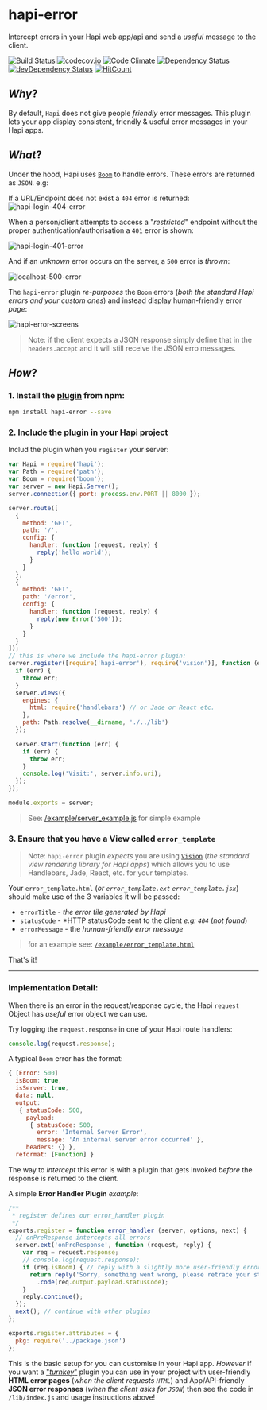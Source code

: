 # hapi-error

Intercept errors in your Hapi web app/api and send a *useful* message to the client.

[![Build Status](https://travis-ci.org/dwyl/hapi-error.svg?branch=master)](https://travis-ci.org/dwyl/hapi-error)
[![codecov.io](http://codecov.io/github/dwyl/hapi-error/coverage.svg?branch=master)](http://codecov.io/github/dwyl/hapi-error?branch=master)
[![Code Climate](https://codeclimate.com/github/dwyl/hapi-error/badges/gpa.svg)](https://codeclimate.com/github/dwyl/hapi-error)
[![Dependency Status](https://david-dm.org/dwyl/hapi-error.svg)](https://david-dm.org/dwyl/hapi-error)
[![devDependency Status](https://david-dm.org/dwyl/hapi-error/dev-status.svg)](https://david-dm.org/dwyl/hapi-error#info=devDependencies)
[![HitCount](https://hitt.herokuapp.com/dwyl/hapi-error.svg)](https://github.com/dwyl/hapi-error)


## *Why*?

By default, `Hapi` does not give people *friendly* error messages.
This plugin lets your app display consistent, friendly & useful
error messages in your Hapi apps.

## *What*?

Under the hood, Hapi uses
[`Boom`](https://github.com/dwyl/learn-hapi#error-handling-with-boom)
to handle errors. These errors are returned as `JSON`. e.g:

If a URL/Endpoint does not exist a `404` error is returned:
![hapi-login-404-error](https://cloud.githubusercontent.com/assets/194400/14770263/06bdc6dc-0a65-11e6-9f9b-80944711a4f1.png)

When a person/client attempts to access a "*restricted*" endpoint without
the proper authentication/authorisation a `401` error is shown:

![hapi-login-401-error](https://cloud.githubusercontent.com/assets/194400/14770276/57022f20-0a65-11e6-86de-d9b8e456b344.png)

And if an *unknown* error occurs on the server, a `500` error is *thrown*:

![localhost-500-error](https://cloud.githubusercontent.com/assets/194400/14770517/98a4b6d6-0a6b-11e6-8448-4b66e3df9a9a.png)

The `hapi-error` plugin *re-purposes* the `Boom` errors (*both the standard Hapi errors and your custom ones*) and instead display human-friendly error *page*:

![hapi-error-screens](https://cloud.githubusercontent.com/assets/194400/15275274/ef9e5402-1abe-11e6-9313-71b11c61f032.png)


> Note: if the client expects a JSON response simply define
that in the `headers.accept` and it will still receive the JSON erro messages.


## *How*?

### 1. Install the [plugin](https://www.npmjs.com/package/hapi-error) from npm:

```sh
npm install hapi-error --save
```

### 2. Include the plugin in your Hapi project

Includ the plugin when you `register` your server:

```js
var Hapi = require('hapi');
var Path = require('path');
var Boom = require('boom');
var server = new Hapi.Server();
server.connection({ port: process.env.PORT || 8000 });

server.route([
  {
    method: 'GET',
    path: '/',
    config: {
      handler: function (request, reply) {
        reply('hello world');
      }
    }
  },
  {
    method: 'GET',
    path: '/error',
    config: {
      handler: function (request, reply) {
        reply(new Error('500'));
      }
    }
  }
]);
// this is where we include the hapi-error plugin:
server.register([require('hapi-error'), require('vision')], function (err) {
  if (err) {
    throw err;
  }
  server.views({
    engines: {
      html: require('handlebars') // or Jade or React etc.
    },
    path: Path.resolve(__dirname, './../lib')
  });

  server.start(function (err) {
    if (err) {
      throw err;
    }
    console.log('Visit:', server.info.uri);
  });
});

module.exports = server;
```

> See: [/example/server_example.js](https://github.com/dwyl/hapi-error/blob/master/example/server_example.js) for simple example

### 3. Ensure that you have a View called `error_template`

> Note: `hapi-error` plugin *expects* you are using [`Vision`](https://github.com/hapijs/vision) (*the standard view rendering library for Hapi apps*)
which allows you to use Handlebars, Jade, React, etc. for your templates.

Your `error_template.html` (*or `error_template.ext` `error_template.jsx`*) should make use of the 3 variables it will be passed:

+ `errorTitle` - *the error tile generated by Hapi*
+ `statusCode` - *HTTP statusCode sent to the client *e.g: `404`* (*not found*)
+ `errorMessage` - the *human-friendly error message*

> for an example see: [`/example/error_template.html`](https://github.com/dwyl/hapi-error/blob/master/example/error_template.html)

That's it!

---

### Implementation Detail:

When there is an error in the request/response cycle,
the Hapi `request` Object has *useful* error object we can use.

Try logging the `request.response` in one of your Hapi route handlers:

```js
console.log(request.response);
```
A typical `Boom` error has the format:
```js
{ [Error: 500]
  isBoom: true,
  isServer: true,
  data: null,
  output:
   { statusCode: 500,
     payload:
      { statusCode: 500,
        error: 'Internal Server Error',
        message: 'An internal server error occurred' },
     headers: {} },
  reformat: [Function] }
```

The way to *intercept* this error is with a plugin that gets invoked
*before* the response is returned to the client.

A simple **Error Handler Plugin** *example*:

```js
/**
 * register defines our error_handler plugin
 */
exports.register = function error_handler (server, options, next) {
  // onPreResponse intercepts all errors
  server.ext('onPreResponse', function (request, reply) {
    var req = request.response;
    // console.log(request.response);
    if (req.isBoom) { // reply with a slightly more user-friendly error message
      return reply('Sorry, something went wrong, please retrace your steps.')
        .code(req.output.payload.statusCode);
    }
    reply.continue();
  });
  next(); // continue with other plugins
};

exports.register.attributes = {
  pkg: require('../package.json')
};
```
This is the basic setup for you can customise in your Hapi app.
*However* if you want a ["*turnkey*"](https://en.wikipedia.org/wiki/Turnkey)
plugin you can use in your project with user-friendly **HTML error pages**
(*when the client requests `HTML`*) and App/API-friendly **JSON error responses**
(*when the client asks for `JSON`*) then see the code in `/lib/index.js`
and usage instructions above!
